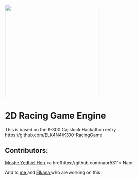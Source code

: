 <img src="https://i.ibb.co/R00tPh5/Whats-App-Image-2020-09-24-at-19-29-27.jpg" width="300" />

# 2D Racing Game Engine
This is based on the K-300 Capslock Hackathon entry https://github.com/ELK4N4/K300-RacingGame

## Contributors:

<a href="https://github.com/Bon1bon"> Moshe </a> <a href="https://github.com/yechielb2000"> Yedhiel </a> <a href="https://github.com/henyair"> Hen </a> <a hrefhttps://github.com/naor531"> Naor </a> 

And to <a href="https://github.com/Akiva-Grobman"> me </a>and <a href="https://github.com/ELK4N4"> Elkana </a> who are working on this 
